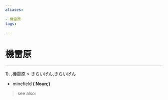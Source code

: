 ```yaml
---
aliases:
    
- 機雷原
tags:
    
---
```


# 機雷原
---
1).
,機雷原 > きらいげん,きらいげん

- minefield
**( Noun;)**
> see also: 
            